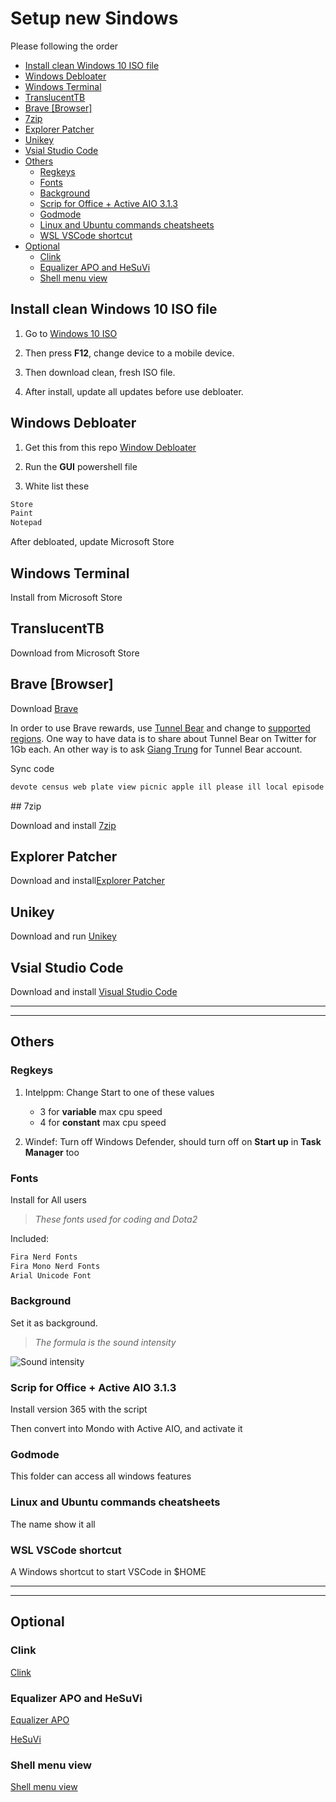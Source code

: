 # Setup new Sindows <!-- omit in toc -->

Please following the order

- [Install clean Windows 10 ISO file](#install-clean-windows-10-iso-file)
- [Windows Debloater](#windows-debloater)
- [Windows Terminal](#windows-terminal)
- [TranslucentTB](#translucenttb)
- [Brave [Browser]](#brave-browser)
- [7zip](#7zip)
- [Explorer Patcher](#explorer-patcher)
- [Unikey](#unikey)
- [Vsial Studio Code](#vsial-studio-code)
- [Others](#others)
  - [Regkeys](#regkeys)
  - [Fonts](#fonts)
  - [Background](#background)
  - [Scrip for Office + Active AIO 3.1.3](#scrip-for-office--active-aio-313)
  - [Godmode](#godmode)
  - [Linux and Ubuntu commands cheatsheets](#linux-and-ubuntu-commands-cheatsheets)
  - [WSL VSCode shortcut](#wsl-vscode-shortcut)
- [Optional](#optional)
  - [Clink](#clink)
  - [Equalizer APO and HeSuVi](#equalizer-apo-and-hesuvi)
  - [Shell menu view](#shell-menu-view)

## Install clean Windows 10 ISO file

1. Go to
[Windows 10 ISO](https://www.microsoft.com/en-us/software-download/windows10ISO)

2. Then press **F12**, change device to a mobile device.

3. Then download clean, fresh ISO file.

4. After install, update all updates before use debloater.

## Windows Debloater

1. Get this from this repo [Window Debloater](https://github.com/Sycnex/Windows10Debloater)

2. Run the **GUI** powershell file

3. White list these

```md
Store
Paint
Notepad
```

After debloated, update Microsoft Store

## Windows Terminal

Install from Microsoft Store

## TranslucentTB

Download from Microsoft Store

## Brave [Browser]

Download [Brave](https://brave.com/)

In order to use Brave rewards, use [Tunnel Bear](https://www.tunnelbear.com/) and change to [supported regions](https://brave.com/transparency/). One way to have data is to share about Tunnel Bear on Twitter for 1Gb each. An other way is to ask [Giang Trung](https://www.facebook.com/giangnguyen.thanhtrung) for Tunnel Bear account.

<hid><show>Sync code</show>

```md
devote census web plate view picnic apple ill please ill local episode mammal grow pride random clown ski gather chef leave chaos color marriage artist
```

</hid>
## 7zip

Download and install [7zip](https://www.7-zip.org/)

## Explorer Patcher

Download and install[Explorer Patcher](https://github.com/valinet/ExplorerPatcher)

## Unikey

Download and run [Unikey](https://www.unikey.org/)

## Vsial Studio Code

Download and install [Visual Studio Code](https://code.visualstudio.com/download)

---
---

## Others

### Regkeys

1. Intelppm: Change Start to one of these values

    - 3 for **variable** max cpu speed
    - 4 for **constant** max cpu speed

2. Windef: Turn off Windows Defender, should turn off on **Start up** in **Task Manager** too

### Fonts

Install for All users
>*These fonts used for coding and Dota2*

Included:

```md
Fira Nerd Fonts
Fira Mono Nerd Fonts
Arial Unicode Font
```

### Background

Set it as background.
>*The formula is the sound intensity*

![Sound intensity](/winsetup/background.jpg?0.4224483820431477)

### Scrip for Office + Active AIO 3.1.3

Install version 365 with the script

Then convert into Mondo with Active AIO, and activate it

### Godmode

This folder can access all windows features

### Linux and Ubuntu commands cheatsheets

The name show it all

### WSL VSCode shortcut

A Windows shortcut to start VSCode in $HOME

---
---

## Optional

### Clink

[Clink](https://github.com/chrisant996/clink)

### Equalizer APO and HeSuVi

[Equalizer APO](https://sourceforge.net/projects/equalizerapo/)

[HeSuVi](https://sourceforge.net/projects/hesuvi/)

### Shell menu view

[Shell menu view](http://www.nirsoft.net/utils/shell_menu_view.html)
